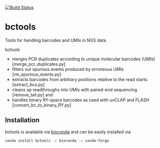 [![Build Status](https://travis-ci.org/dmaticzka/bctools.svg?branch=master)](https://travis-ci.org/dmaticzka/bctools)

# bctools

Tools for handling barcodes and UMIs in NGS data.

bctools

* merges PCR duplicates according to unique molecular barcodes (UMIs) [merge_pcr_duplicates.py]
* filters out spurious events produced by erroneous UMIs [rm_spurious_events.py]
* extracts barcodes from arbitrary positions relative to the read starts [extract_bcs.py]
* cleans up readthroughs into UMIs with paired-end sequencing [remove_tail.py] and
* handles binary RY-space barcodes as used with uvCLAP and FLASH [convert_bc_to_binary_RY.py]

## Installation

bctools is available via [bioconda](https://bioconda.github.io) and can be easily installed via

```bash
conda install bctools -c bioconda -c conda-forge
```

